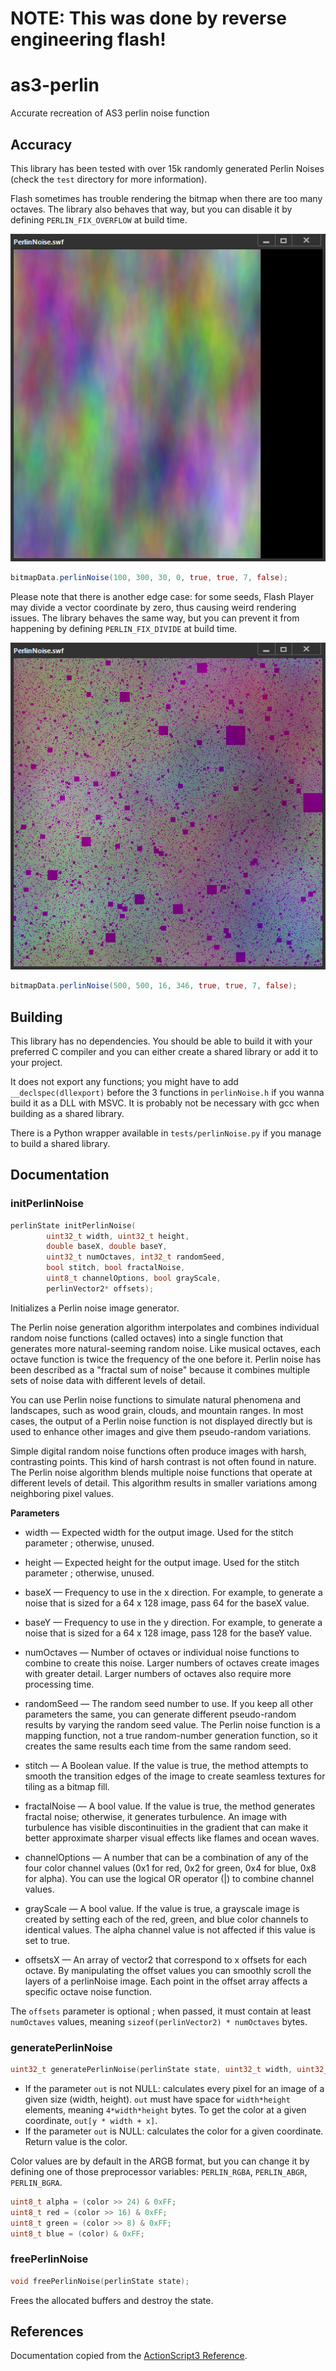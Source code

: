 # NOTE: This was done by reverse engineering flash! 

# as3-perlin
Accurate recreation of AS3 perlin noise function


## Accuracy

This library has been tested with over 15k randomly generated Perlin Noises (check the `test` directory for more information).

Flash sometimes has trouble rendering the bitmap when there are too many octaves. The library also behaves that way, but you can disable it by defining `PERLIN_FIX_OVERFLOW` at build time.

![perlin noise with right part missing](images/lazy.png)

```as
bitmapData.perlinNoise(100, 300, 30, 0, true, true, 7, false);
```

Please note that there is another edge case: for some seeds, Flash Player may divide a vector coordinate by zero, thus causing weird rendering issues. The library behaves the same way, but you can prevent it from happening by defining `PERLIN_FIX_DIVIDE` at build time.

![colored perlin noise with purple squares](images/div0.png)

```as
bitmapData.perlinNoise(500, 500, 16, 346, true, true, 7, false);
```


## Building

This library has no dependencies. You should be able to build it with your preferred C compiler and you can either create a shared library or add it to your project.

It does not export any functions; you might have to add `__declspec(dllexport)` before the 3 functions in `perlinNoise.h` if you wanna build it as a DLL with MSVC. It is probably not be necessary with gcc when building as a shared library.

There is a Python wrapper available in `tests/perlinNoise.py` if you manage to build a shared library.


## Documentation

### initPerlinNoise

```c
perlinState initPerlinNoise(
        uint32_t width, uint32_t height,
        double baseX, double baseY,
        uint32_t numOctaves, int32_t randomSeed,
        bool stitch, bool fractalNoise,
        uint8_t channelOptions, bool grayScale,
        perlinVector2* offsets);
```
        
Initializes a Perlin noise image generator.

The Perlin noise generation algorithm interpolates and combines individual random noise functions (called octaves)
into a single function that generates more natural-seeming random noise.
Like musical octaves, each octave function is twice the frequency of the one before it.
Perlin noise has been described as a "fractal sum of noise" because it combines multiple sets of noise data with different levels of detail.

You can use Perlin noise functions to simulate natural phenomena and landscapes, such as wood grain, clouds, and mountain ranges.
In most cases, the output of a Perlin noise function is not displayed directly but is used to enhance other images and give them pseudo-random variations.

Simple digital random noise functions often produce images with harsh, contrasting points.
This kind of harsh contrast is not often found in nature.
The Perlin noise algorithm blends multiple noise functions that operate at different levels of detail.
This algorithm results in smaller variations among neighboring pixel values.

**Parameters**

- width — Expected width for the output image. Used for the stitch parameter ; otherwise, unused.

- height — Expected height for the output image. Used for the stitch parameter ; otherwise, unused.

- baseX — Frequency to use in the x direction. For example, to generate a noise that is sized for a 64 x 128 image, pass 64 for the baseX value.

- baseY — Frequency to use in the y direction. For example, to generate a noise that is sized for a 64 x 128 image, pass 128 for the baseY value.

- numOctaves — Number of octaves or individual noise functions to combine to create this noise. Larger numbers of octaves create images with greater detail. Larger numbers of octaves also require more processing time.

- randomSeed — The random seed number to use. If you keep all other parameters the same, you can generate different pseudo-random results by varying the random seed value. The Perlin noise function is a mapping function, not a true random-number generation function, so it creates the same results each time from the same random seed.

- stitch — A Boolean value. If the value is true, the method attempts to smooth the transition edges of the image to create seamless textures for tiling as a bitmap fill.

- fractalNoise — A bool value. If the value is true, the method generates fractal noise; otherwise, it generates turbulence. An image with turbulence has visible discontinuities in the gradient that can make it better approximate sharper visual effects like flames and ocean waves.

- channelOptions — A number that can be a combination of any of the four color channel values (0x1 for red, 0x2 for green, 0x4 for blue, 0x8 for alpha). You can use the logical OR operator (|) to combine channel values.

- grayScale — A bool value. If the value is true, a grayscale image is created by setting each of the red, green, and blue color channels to identical values. The alpha channel value is not affected if this value is set to true.
 
- offsetsX — An array of vector2 that correspond to x offsets for each octave. By manipulating the offset values you can smoothly scroll the layers of a perlinNoise image. Each point in the offset array affects a specific octave noise function.

The `offsets` parameter is optional ; when passed, it must contain at least `numOctaves` values, meaning `sizeof(perlinVector2) * numOctaves` bytes.


### generatePerlinNoise

```c
uint32_t generatePerlinNoise(perlinState state, uint32_t width, uint32_t height, uint32_t* out);
```

- If the parameter `out` is not NULL: calculates every pixel for an image of a given size (width, height). `out` must have space for `width*height` elements, meaning `4*width*height` bytes. To get the color at a given coordinate, `out[y * width + x]`.
- If the parameter `out` is NULL: calculates the color for a given coordinate. Return value is the color.

Color values are by default in the ARGB format, but you can change it by defining one of those preprocessor variables: `PERLIN_RGBA`, `PERLIN_ABGR`, `PERLIN_BGRA`.
```c
uint8_t alpha = (color >> 24) & 0xFF;
uint8_t red = (color >> 16) & 0xFF;
uint8_t green = (color >> 8) & 0xFF;
uint8_t blue = (color) & 0xFF;
```

### freePerlinNoise

```c
void freePerlinNoise(perlinState state);
```

Frees the allocated buffers and destroy the state. 


## References

Documentation copied from the [ActionScript3 Reference](https://help.adobe.com/en_US/FlashPlatform/reference/actionscript/3/flash/display/BitmapData.html).
